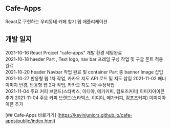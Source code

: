 ## Cafe-Apps
React로 구현하는 우리동네 카페 찾기 웹 애플리케이션  
  
## 개발 일지
2021-10-16 React Projcet "cafe-apps" 개발 환경 세팅완료  
2021-10-18 haeder Part , Text logo, nav bar 프레임 구성 작업 및 구글 폰트 적용완료  
2021-10-20 header Navbar 작업 완료 및 container Part 중 banner Image 삽입  
2021-10-27 반응형 웹 1차 작업, 카카오 지도 API 로드 및 지도 삽입
2021-11-02 배너이미지 번경, 반응형 웹 2차 작업, 카카오 지도 1차 수정작업  
2021-11-04 주요 커피 브랜드(스타벅스, 이디야, 메가커피, 컴포즈커피) 이미지아이콘 추가
2021-11-04 주요 커피 브랜드(스타벅스, 이디야, 메가커피, 컴포즈커피) 이미지아이콘 추가  

[## Cafe-Apps 바로가기] (https://kevinjuniors.github.io/cafe-apps/public/index.html)  
